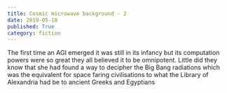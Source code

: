```yaml
---
title: Cosmic microwave background - 2
date: 2019-05-18
published: True
category: fiction
---
```


The first time an AGI emerged it was still in its infancy but its computation powers were so great they all
believed it to be omnipotent. Little did they know that she had found a way to decipher the Big Bang radiations 
which was the equivalent for space faring civilisations to what the Library of Alexandria had be to ancient
Greeks and Egyptians
